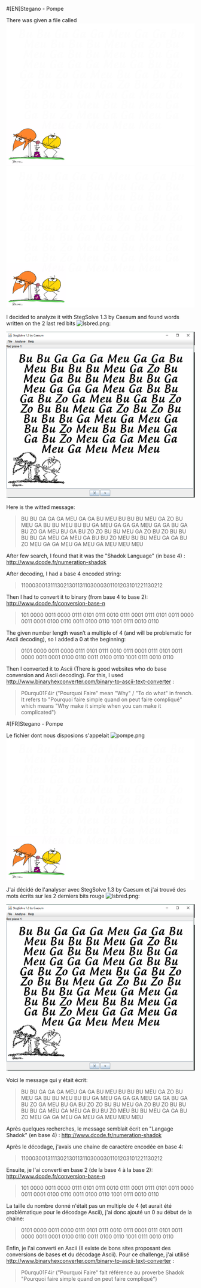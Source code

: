 #[EN]Stegano - Pompe

There was given a file called ![pompe.png](pompe.png)
![pompe.png](pompe.png "pompe.png")

I decided to analyze it with StegSolve 1.3 by Caesum and found words written on the 2 last red bits ![lsbred.png]("lsbred.png"):


![lsbred.png](lsbred.png "lsbred.png")

Here is the witted message:

>BU BU GA GA GA MEU GA GA BU
>MEU BU BU BU MEU GA ZO BU
>MEU GA BU BU MEU BU BU GA
>MEU GA GA GA MEU GA GA BU
>GA BU ZO GA MEU BU GA BU ZO
>ZO BU BU MEU GA ZO BU ZO BU
>BU BU BU GA MEU GA MEU GA
>BU BU ZO MEU BU BU MEU GA
>GA BU ZO MEU GA GA MEU GA
>MEU GA MEU MEU MEU

After few search, I found that it was the "Shadok Language" (in base 4) :
http://www.dcode.fr/numeration-shadok

After decoding, I had a base 4 encoded string:
>11000300131113021301131103000301101203101221130212

Then I had to convert it to binary (from base 4 to base 2): 
http://www.dcode.fr/conversion-base-n

>101 0000 0011 0000 0111 0101 0111 0010 0111 0001 0111 0101 0011 0000 0011 0001 0100 0110 0011 0100 0110 1001 0111 0010 0110

The given number length wasn’t a multiple of 4 (and will be problematic for Ascii decoding), so I added a 0 at the beginning:

>0101 0000 0011 0000 0111 0101 0111 0010 0111 0001 0111 0101 0011 0000 0011 0001 0100 0110 0011 0100 0110 1001 0111 0010 0110

Then I converted it to Ascii 
(There is good websites who do base conversion and Ascii decoding).
For this, I used http://www.binaryhexconverter.com/binary-to-ascii-text-converter :

>P0urqu01F4ir
("Pourquoi Faire" mean "Why" / "To do what" in french. It refers to "Pourquoi faire simple quand on peut faire compliqué" which means "Why make it simple when you can make it complicated")

#[FR]Stegano - Pompe

Le fichier dont nous disposions s'appelait ![pompe.png]("pompe.png")
![pompe.png](pompe.png "pompe.png")

J'ai décidé de l'analyser avec StegSolve 1.3 by Caesum et j'ai trouvé des mots écrits sur les 2 derniers bits rouge ![lsbred.png]("lsbred.png"):


![lsbred.png](lsbred.png "lsbred.png")

Voici le message qui y était écrit:

>BU BU GA GA GA MEU GA GA BU
>MEU BU BU BU MEU GA ZO BU
>MEU GA BU BU MEU BU BU GA
>MEU GA GA GA MEU GA GA BU
>GA BU ZO GA MEU BU GA BU ZO
>ZO BU BU MEU GA ZO BU ZO BU
>BU BU BU GA MEU GA MEU GA
>BU BU ZO MEU BU BU MEU GA
>GA BU ZO MEU GA GA MEU GA
>MEU GA MEU MEU MEU

Après quelques recherches, le message semblait écrit en "Langage Shadok" (en base 4) :
http://www.dcode.fr/numeration-shadok

Après le décodage, j'avais une chaine de caractère encodée en base 4:
>11000300131113021301131103000301101203101221130212

Ensuite, je l'ai converti en base 2 (de la base 4 à la base 2): 
http://www.dcode.fr/conversion-base-n

>101 0000 0011 0000 0111 0101 0111 0010 0111 0001 0111 0101 0011 0000 0011 0001 0100 0110 0011 0100 0110 1001 0111 0010 0110

La taille du nombre donné n'était pas un multiple de 4 (et aurait été problématique pour le décodage Ascii), j'ai donc ajouté un 0 au début de la chaine:

>0101 0000 0011 0000 0111 0101 0111 0010 0111 0001 0111 0101 0011 0000 0011 0001 0100 0110 0011 0100 0110 1001 0111 0010 0110

Enfin, je l'ai converti en Ascii
(Il existe de bons sites proposant des conversions de bases et du décodage Ascii).
Pour ce challenge, j'ai utilisé http://www.binaryhexconverter.com/binary-to-ascii-text-converter :

>P0urqu01F4ir
("Pourquoi Faire" fait référence au proverbe Shadok "Pourquoi faire simple quand on peut faire compliqué")

